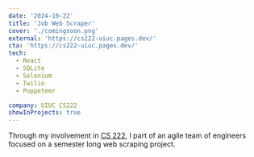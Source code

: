```yaml
---
date: '2024-10-22'
title: 'Job Web Scraper'
cover: './comingsoon.png'
external: 'https://cs222-uiuc.pages.dev/'
cta: 'https://cs222-uiuc.pages.dev/'
tech:
  - React
  - SQLite
  - Selenium
  - Twilio
  - Puppeteer

company: UIUC CS222
showInProjects: true
---
```


Through my involvement in [CS 222](https://cs222-uiuc.pages.dev/), I part of an agile team of engineers focused on a semester long web scraping project.
